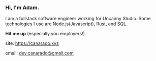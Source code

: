 ### Hi, I'm Adam.

I am a fullstack software engineer working for Uncanny Studio. Some technologies I use are Node.js(Javascript), Rust, and SQL.

**Hit me up** (especially you employers!)

site: https://canarado.xyz

email: dev.canarado@gmail.com
